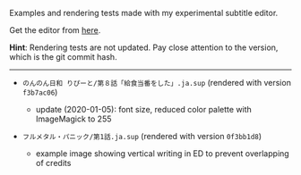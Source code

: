 Examples and rendering tests made with my experimental subtitle editor.

Get the editor from [here](https://github.com/magiruuvelvet/jimaku-editor).

**Hint**: Rendering tests are not updated. Pay close attention to the version,
which is the git commit hash.

---


 - `のんのん日和 りぴーと/第８話「給食当番をした」.ja.sup` (rendered with version `f3b7ac06`)
   - update (2020-01-05): font size, reduced color palette with ImageMagick to 255

 - `フルメタル・パニック/第1話.ja.sup` (rendered with version `0f3bb1d8`)
   - example image showing vertical writing in ED to prevent overlapping of credits

